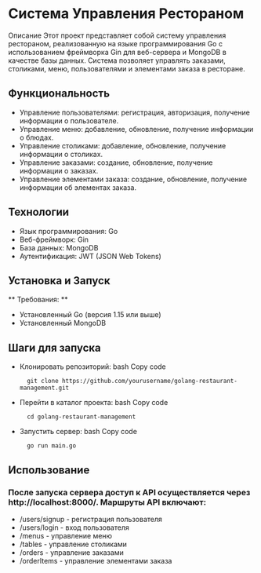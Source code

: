 # Система Управления Рестораном
 Описание
Этот проект представляет собой систему управления рестораном, реализованную на языке программирования Go с использованием фреймворка Gin для веб-сервера и MongoDB в качестве базы данных. Система позволяет управлять заказами, столиками, меню, пользователями и элементами заказа в ресторане.

## Функциональность
- Управление пользователями: регистрация, авторизация, получение информации о пользователе.
- Управление меню: добавление, обновление, получение информации о блюдах.
- Управление столиками: добавление, обновление, получение информации о столиках.
- Управление заказами: создание, обновление, получение информации о заказах.
- Управление элементами заказа: создание, обновление, получение информации об элементах заказа.
    
## Технологии
- Язык программирования: Go
- Веб-фреймворк: Gin
- База данных: MongoDB
- Аутентификация: JWT (JSON Web Tokens)

## Установка и Запуск
** Требования: **
- Установленный Go (версия 1.15 или выше)
- Установленный MongoDB

## Шаги для запуска
- Клонировать репозиторий:
bash
Copy code
        
        git clone https://github.com/yourusername/golang-restaurant-management.git
- Перейти в каталог проекта:
bash
Copy code
    
        cd golang-restaurant-management
- Запустить сервер:
bash
Copy code

        go run main.go

## Использование
### После запуска сервера доступ к API осуществляется через http://localhost:8000/. Маршруты API включают:

- /users/signup - регистрация пользователя
- /users/login - вход пользователя
- /menus - управление меню
- /tables - управление столиками
- /orders - управление заказами
- /orderItems - управление элементами заказа
